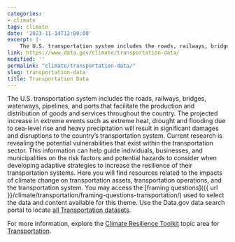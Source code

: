 ```yaml
---
categories:
- climate
tags: climate
date: '2023-11-14T12:00:00'
excerpt: |-
    The U.S. transportation system includes the roads, railways, bridges, waterways, pipelines, and ports that facilitate the production and distribution of goods and services throughout the country. The projected increase in extreme events such as...
link: https://www.data.gov/climate/transportation-data/
modified: ''
permalink: "climate/transportation-data/"
slug: transportation-data
title: Transportation Data
---
```


The U.S. transportation system includes the roads, railways, bridges, waterways, pipelines, and ports that facilitate the production and distribution of goods and services throughout the country. The projected increase in extreme events such as extreme heat, drought and flooding due to sea-level rise and heavy precipitation will result in significant damages and disruptions to the country’s transportation system. Current research is revealing the potential vulnerabilities that exist within the transportation sector. This information can help guide individuals, businesses, and municipalities on the risk factors and potential hazards to consider when developing adaptive strategies to increase the resilience of their transportation systems. Here you will find resources related to the impacts of climate change on transportation assets, transportation operations, and the transportation system. You may access the [framing questions]({{ url }}/climate/transportation/framing-questions-transportation/) used to select the data and content available for this theme. Use the Data.gov data search portal to locate [all Transportation datasets](https://catalog.data.gov/dataset/?groups=climate5434&_vocab_category_all_limit=0&vocab_category_all=Transportation).

For more information, explore the [Climate Resilience Toolkit](https://toolkit.climate.gov/) topic area for [Transportation](http://toolkit.climate.gov/topics/transportation-and-supply-chain).
